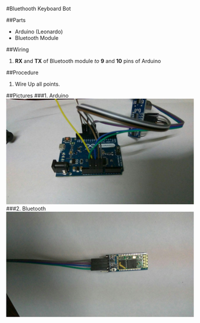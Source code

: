 #Bluethooth Keyboard Bot

##Parts

- Arduino (Leonardo)
- Bluetooth Module

##Wiring

1. **RX** and **TX** of Bluetooth module *to* **9** and **10** pins of Arduino

##Procedure

1. Wire Up all points.

##Pictures
###1. Arduino
![BBot](/img/bbot2/8.jpg)
###2. Bluetooth
![BBot](/img/bbot2/4.jpg)